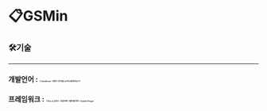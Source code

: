 # 📋GSMin

### 🛠기술

------



#### 개발언어 : <img src="https://s3-ap-northeast-2.amazonaws.com/opentutorials-user-file/course/3700/11366.png" alt="JavaScript - 멋쟁이 사자처럼 at 한국교통대학교 7기" style="zoom:25%;" />
#### 프레임워크 : <img src="https://joshua1988.github.io/images/posts/web/vuejs/logo.png" alt="Vue.js 입문서 - 프론트엔드 개발자를 위한 • Captain Pangyo" style="zoom:25%;" />
